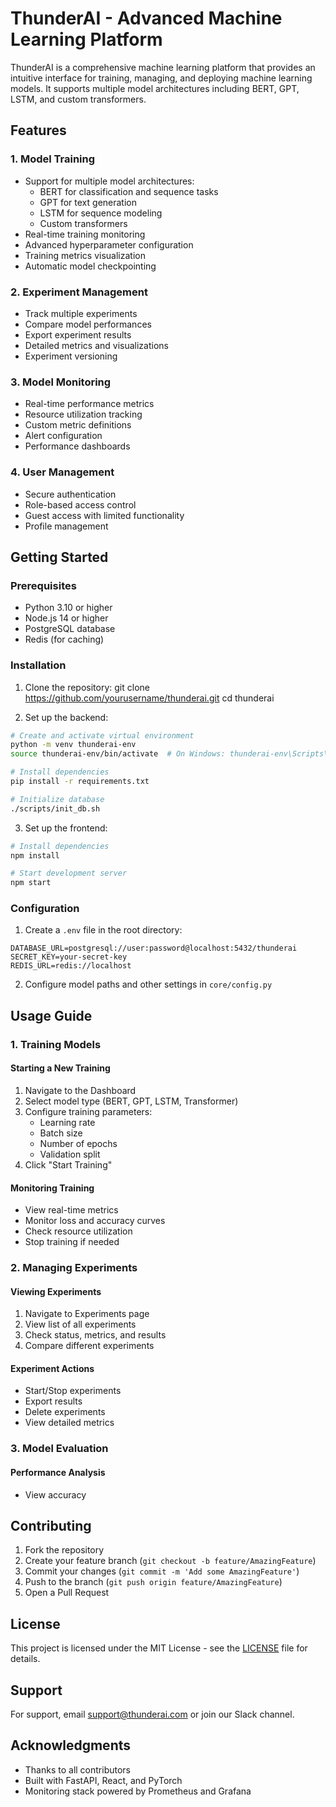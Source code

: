 # ThunderAI - Advanced Machine Learning Platform

ThunderAI is a comprehensive machine learning platform that provides an intuitive interface for training, managing, and deploying machine learning models. It supports multiple model architectures including BERT, GPT, LSTM, and custom transformers.

## Features

### 1. Model Training
- Support for multiple model architectures:
  - BERT for classification and sequence tasks
  - GPT for text generation
  - LSTM for sequence modeling
  - Custom transformers
- Real-time training monitoring
- Advanced hyperparameter configuration
- Training metrics visualization
- Automatic model checkpointing

### 2. Experiment Management
- Track multiple experiments
- Compare model performances
- Export experiment results
- Detailed metrics and visualizations
- Experiment versioning

### 3. Model Monitoring
- Real-time performance metrics
- Resource utilization tracking
- Custom metric definitions
- Alert configuration
- Performance dashboards

### 4. User Management
- Secure authentication
- Role-based access control
- Guest access with limited functionality
- Profile management

## Getting Started

### Prerequisites
- Python 3.10 or higher
- Node.js 14 or higher
- PostgreSQL database
- Redis (for caching)

### Installation

1. Clone the repository:
git clone https://github.com/yourusername/thunderai.git
cd thunderai

2. Set up the backend:
```bash
# Create and activate virtual environment
python -m venv thunderai-env
source thunderai-env/bin/activate  # On Windows: thunderai-env\Scripts\activate

# Install dependencies
pip install -r requirements.txt

# Initialize database
./scripts/init_db.sh
```

3. Set up the frontend:
```bash
# Install dependencies
npm install

# Start development server
npm start
```

### Configuration

1. Create a `.env` file in the root directory:
```env
DATABASE_URL=postgresql://user:password@localhost:5432/thunderai
SECRET_KEY=your-secret-key
REDIS_URL=redis://localhost
```

2. Configure model paths and other settings in `core/config.py`

## Usage Guide

### 1. Training Models

#### Starting a New Training
1. Navigate to the Dashboard
2. Select model type (BERT, GPT, LSTM, Transformer)
3. Configure training parameters:
   - Learning rate
   - Batch size
   - Number of epochs
   - Validation split
4. Click "Start Training"

#### Monitoring Training
- View real-time metrics
- Monitor loss and accuracy curves
- Check resource utilization
- Stop training if needed

### 2. Managing Experiments

#### Viewing Experiments
1. Navigate to Experiments page
2. View list of all experiments
3. Check status, metrics, and results
4. Compare different experiments

#### Experiment Actions
- Start/Stop experiments
- Export results
- Delete experiments
- View detailed metrics

### 3. Model Evaluation

#### Performance Analysis
- View accuracy

## Contributing

1. Fork the repository
2. Create your feature branch (`git checkout -b feature/AmazingFeature`)
3. Commit your changes (`git commit -m 'Add some AmazingFeature'`)
4. Push to the branch (`git push origin feature/AmazingFeature`)
5. Open a Pull Request

## License

This project is licensed under the MIT License - see the [LICENSE](LICENSE) file for details.

## Support

For support, email support@thunderai.com or join our Slack channel.

## Acknowledgments

- Thanks to all contributors
- Built with FastAPI, React, and PyTorch
- Monitoring stack powered by Prometheus and Grafana